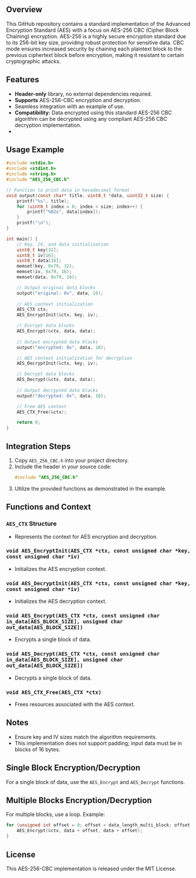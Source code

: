 ## Overview
This GitHub repository contains a standard implementation of the Advanced Encryption Standard (AES) with a focus on AES-256 CBC (Cipher Block Chaining) encryption. AES-256 is a highly secure encryption standard due to its 256-bit key size, providing robust protection for sensitive data. CBC mode ensures increased security by chaining each plaintext block to the previous ciphertext block before encryption, making it resistant to certain cryptographic attacks.

## Features
- **Header-only** library, no external dependencies required.
- **Supports** AES-256-CBC encryption and decryption.
- Seamless integration with an example of use.
- **Compatibility:** Data encrypted using this standard AES-256 CBC algorithm can be decrypted using any compliant AES-256 CBC decryption implementation.
- 
## Usage Example
```c
#include <stdio.h>
#include <stdint.h>
#include <string.h>
#include "AES_256_CBC.h"

// Function to print data in hexadecimal format
void output(const char* title, uint8_t *data, uint32_t size) {
    printf("%s", title);
    for (uint8_t index = 0; index < size; index++) {
        printf("%02x", data[index]);
    }
    printf("\n");
}

int main() {
    // Key, IV, and data initialization
    uint8_t key[32];
    uint8_t iv[16];
    uint8_t data[16];
    memset(key, 0x79, 32);
    memset(iv, 0x79, 16);
    memset(data, 0x79, 16);

    // Output original data blocks
    output("original: 0x", data, 16);
    
    // AES context initialization
    AES_CTX ctx;
    AES_EncryptInit(&ctx, key, iv);

    // Encrypt data blocks
    AES_Encrypt(&ctx, data, data);
    
    // Output encrypted data blocks
    output("encrypted: 0x", data, 16);

    // AES context initialization for decryption
    AES_DecryptInit(&ctx, key, iv);

    // Decrypt data blocks
    AES_Decrypt(&ctx, data, data);
    
    // Output decrypted data blocks
    output("decrypted: 0x", data, 16);

    // Free AES context
    AES_CTX_Free(&ctx);

    return 0;
}
```

## Integration Steps
1. Copy `AES_256_CBC.h` into your project directory.
2. Include the header in your source code:
   ```c
   #include "AES_256_CBC.h"
   ```
3. Utilize the provided functions as demonstrated in the example.

## Functions and Context

### `AES_CTX` Structure
- Represents the context for AES encryption and decryption.

### `void AES_EncryptInit(AES_CTX *ctx, const unsigned char *key, const unsigned char *iv)`
- Initializes the AES encryption context.

### `void AES_DecryptInit(AES_CTX *ctx, const unsigned char *key, const unsigned char *iv)`
- Initializes the AES decryption context.

### `void AES_Encrypt(AES_CTX *ctx, const unsigned char in_data[AES_BLOCK_SIZE], unsigned char out_data[AES_BLOCK_SIZE])`
- Encrypts a single block of data.

### `void AES_Decrypt(AES_CTX *ctx, const unsigned char in_data[AES_BLOCK_SIZE], unsigned char out_data[AES_BLOCK_SIZE])`
- Decrypts a single block of data.

### `void AES_CTX_Free(AES_CTX *ctx)`
- Frees resources associated with the AES context.

## Notes
- Ensure key and IV sizes match the algorithm requirements.
- This implementation does not support padding; input data must be in blocks of 16 bytes.

## Single Block Encryption/Decryption
For a single block of data, use the `AES_Encrypt` and `AES_Decrypt` functions.

## Multiple Blocks Encryption/Decryption
For multiple blocks, use a loop. Example:
```c
for (unsigned int offset = 0; offset < data_length_multi_block; offset += 16) {
    AES_Encrypt(&ctx, data + offset, data + offset);
}
```

## License
This AES-256-CBC implementation is released under the MIT License.
